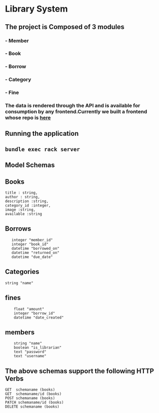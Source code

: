 # Library System

## The project is Composed of 3 modules
### - Member
### - Book
### - Borrow
### - Category
### - Fine

### The data is rendered through the API and is available for consumption by any frontend.Currently we built a frontend whose repo is [here](https://github.com/Dcolonel6/phase-3-frontend-library-system)

## Running the application 

## ` bundle exec rack server `

## Model Schemas
## Books

 ```
 title : string,
 author : string,
 description :string,
 category_id :integer,
 image :string,
 available :string
 ```

 ## Borrows

 ``` 
    integer "member_id"
    integer "book_id"
    datetime "borrowed_on"
    datetime "returned_on"
    datetime "due_date"
  ```
  ## Categories

``` 
string "name"
```
 ## fines

``` 
    float "amount"
    integer "borrow_id"
    datetime "date_created"
```
 ## members

``` 
    string "name"
    boolean "is_librarian"
    text "password"
    text "username"
```
## The above schemas support the following HTTP Verbs

``` 
GET  schemaname (books)
GET  schemaname/id (books)
POST schemaname (books)
PATCH schemaname/id (books)
DELETE schemaname (books)
```



